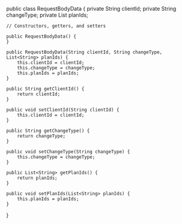 public class RequestBodyData {
    private String clientId;
    private String changeType;
    private List<String> planIds;

    // Constructors, getters, and setters

    public RequestBodyData() {
    }

    public RequestBodyData(String clientId, String changeType, List<String> planIds) {
        this.clientId = clientId;
        this.changeType = changeType;
        this.planIds = planIds;
    }

    public String getClientId() {
        return clientId;
    }

    public void setClientId(String clientId) {
        this.clientId = clientId;
    }

    public String getChangeType() {
        return changeType;
    }

    public void setChangeType(String changeType) {
        this.changeType = changeType;
    }

    public List<String> getPlanIds() {
        return planIds;
    }

    public void setPlanIds(List<String> planIds) {
        this.planIds = planIds;
    }
}
